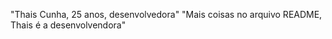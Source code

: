 "Thais Cunha, 25 anos, desenvolvedora" 
"Mais coisas no arquivo README, Thais é a desenvolvendora" 

